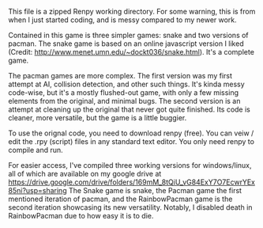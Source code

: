This file is a zipped Renpy working directory. For some warning, this is
 from when I just started coding, and is messy compared to my newer work.
 
Contained in this game is three simpler games: snake and two versions of pacman.
 The snake game is based on an online javascript version I liked 
 (Credit: http://www.menet.umn.edu/~dockt036/snake.html). It's a complete game.
 
The pacman games are more complex. The first version was my first attempt at AI,
 collision detection, and other such things. It's kinda messy code-wise, but it's
 a mostly flushed-out game, with only a few missing elements from the original,
 and minimal bugs. The second version is an attempt at cleaning up the original 
 that never got quite finished. Its code is cleaner, more versatile, but the game
 is a little buggier.
 
To use the orignal code, you need to download renpy (free). You can veiw / edit the
 .rpy (script) files in any standard text editor. You only need renpy to compile and run.

For easier access, I've compiled three working versions for windows/linux, all of which are
 available on my google drive at 
 https://drive.google.com/drive/folders/169mM_8tQiU_vG84ExY7O7EcwrYEx85ni?usp=sharing
 The Snake game is snake, the Pacman game the first mentioned iteration of pacman,
 and the RainbowPacman game is the second iteration showcasing its new versatility.
 Notably, I disabled death in RainbowPacman due to how easy it is to die.
